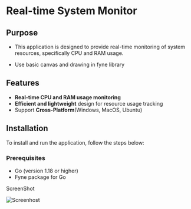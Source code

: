 # Real-time System Monitor

## Purpose

- This application is designed to provide real-time monitoring of system resources, specifically CPU and RAM usage.

- Use basic canvas and drawing in fyne library

## Features

- **Real-time CPU and RAM usage monitoring**
- **Efficient and lightweight** design for resource usage tracking
- Support **Cross-Platform**(Windows, MacOS, Ubuntu)

## Installation

To install and run the application, follow the steps below:

### Prerequisites

- Go (version 1.18 or higher)
- Fyne package for Go

ScreenShot

![Screenhost](https://lewjusutjatzetilkovb.supabase.co/storage/v1/object/public/Images/monitor.png)